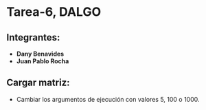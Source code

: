 # Tarea-6, DALGO

## Integrantes:
* **Dany Benavides**
* **Juan Pablo Rocha**

## Cargar matriz:

* Cambiar los argumentos de ejecución con valores 5, 100 o 1000.
